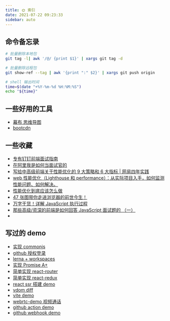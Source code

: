 ```yaml
---
title: 🌞 索引
date: 2021-07-22 09:23:33
sidebar: auto
---
```


## 命令备忘录

```bash
# 批量删除本地包
git tag -l| awk '/@/ {print $1}' | xargs git tag -d

# 批量删除远程包
git show-ref --tag | awk '{print ":" $2}' | xargs git push origin

# shell 输出时间
time=$(date "+%Y-%m-%d %H:%M:%S")
echo "${time}"
```

## 一些好用的工具

- [幕布 思维导图](https://mubu.com/app)
- [bootcdn](https://www.bootcdn.cn/)

## 一些收藏

- [专有钉钉前端面试指南](https://juejin.cn/post/6986436944913924103)
- [在阿里我是如何当面试官的](https://juejin.cn/post/6844904093425598471)
- [写给中高级前端关于性能优化的 9 大策略和 6 大指标 | 网易四年实践](https://juejin.cn/post/6981673766178783262)
- [web 性能优化（Lighthouse 和 performance）：从实际项目入手，如何监测性能问题、如何解决。](https://juejin.cn/post/6965744691979485197)
- [性能优化到底应该怎么做](https://juejin.cn/post/6962039912392556575)
- [47 张图带你走进浏览器的前世今生！](https://mp.weixin.qq.com/s?__biz=Mzg5MTU5ODYxOA==&mid=2247488538&idx=1&sn=73c4a580de48319c9d23ca71d3e35155&chksm=cfcbb66ff8bc3f7963ca800dc9b7bf2bea12e2ae6240327b6c9da7e8e26428dcce280602a9bd&mpshare=1&scene=1&srcid=0721j3P1PPfGR6MFMF7NaJff&sharer_sharetime=1626832397265&sharer_shareid=6c571175851759869a1aa0675b3936f3#rd)
- [万字干货！详解 JavaScript 执行过程](https://mp.weixin.qq.com/s?__biz=MzkwODIwMDY2OQ==&mid=2247490736&idx=1&sn=b00645ef0303635695dc2e208f2767df&chksm=c0ccc302f7bb4a147d4e0133717c006d1fd160f7b7308f1b6838d1cb42a64b0b8a42d87e4e65&mpshare=1&scene=1&srcid=07224Yswf8I9huzzLqEwAeJA&sharer_sharetime=1626914349023&sharer_shareid=6c571175851759869a1aa0675b3936f3#rd)
- [那些高级/资深的前端是如何回答 JavaScript 面试题的 （一）](https://juejin.cn/post/6971727286856843295)
-

## 写过的 demo

- [实现 commonjs](https://github.com/alvin0216/note/tree/master/.demo/packages/commonJS)
- [github 授权登录](https://github.com/alvin0216/note/tree/master/.demo/packages/github-oauth2)
- [lerna + workspaces](https://github.com/alvin0216/note/tree/master/.demo/packages/lerna-demo)
- [实现 Promise A+](https://github.com/alvin0216/note/tree/master/.demo/packages/my-promise)
- [简单实现 react-router](https://github.com/alvin0216/note/tree/master/.demo/packages/my-react-router)
- [简单实现 react-redux](https://github.com/alvin0216/note/tree/master/.demo/packages/my-redux)
- [react ssr 搭建 demo](https://github.com/alvin0216/note/tree/master/.demo/packages/react-ssr-demo)
- [vdom diff](https://github.com/alvin0216/note/tree/master/.demo/packages/vdom-diff)
- [vite demo](https://github.com/alvin0216/note/tree/master/.demo/packages/vite-ts-demo)
- [webrtc-demo 视频通话](https://github.com/alvin0216/note/tree/master/.demo/packages/webrtc-demo)
- [github action demo](https://github.com/alvin0216/note/tree/master/.demo/packages/github-action-demo)
- [github webhook demo](https://github.com/alvin0216/note/tree/master/.demo/packages/github-webhook-demo)
